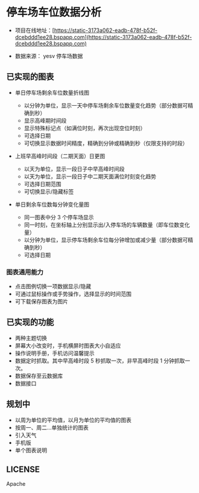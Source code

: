 # 停车场车位数据分析

- 项目在线地址：[https://static-3173a062-eadb-478f-b52f-dcebddd1ee28.bspapp.com](https://static-3173a062-eadb-478f-b52f-dcebddd1ee28.bspapp.com)

- 数据来源： yesv 停车场数据

## 已实现的图表

- 单日停车场剩余车位数量折线图

  - 以分钟为单位，显示一天中停车场剩余车位数量变化趋势（部分数据可精确到秒）
  - 显示高峰期时间段
  - 显示特殊标记点（如满位时刻，再次出现空位时刻）
  - 可选择日期
  - 可切换显示数据时间精度，精确到分钟或精确到秒（仅限支持的时段）

* 上班早高峰时间段（二期天面）日更图

  - 以天为单位，显示一段日子中早高峰时间段
  - 以天为单位，显示一段日子中二期天面满位时刻变化趋势
  - 可选择日期范围
  - 可切换显示/隐藏标签

* 单日剩余车位数每分钟变化量图

  - 同一图表中分 3 个停车场显示
  - 同一时刻，在坐标轴上分别显示出/入停车场的车辆数量（即车位数变化量）
  - 以分钟为单位，显示停车场剩余车位每分钟增加或减少量（部分数据可精确到秒）
  - 可选择日期

### 图表通用能力

- 点击图例切换一项数据显示/隐藏
- 可通过鼠标操作或手势操作，选择显示的时间范围
- 可下载保存图表为图片

## 已实现的功能

- 两种主题切换
- 屏幕大小改变时，手机横屏时图表大小自适应
- 操作说明手册，手机访问温馨提示
- 数据定时抓取。其中早高峰时段 5 秒抓取一次，非早高峰时段 1 分钟抓取一次。
- 数据保存至云数据库
- 数据接口

## 规划中

- 以周为单位的平均值，以月为单位的平均值的图表
- 按周一、周二...单独统计的图表
- 引入天气
- 手机版
- 单个图表说明

## LICENSE

Apache

